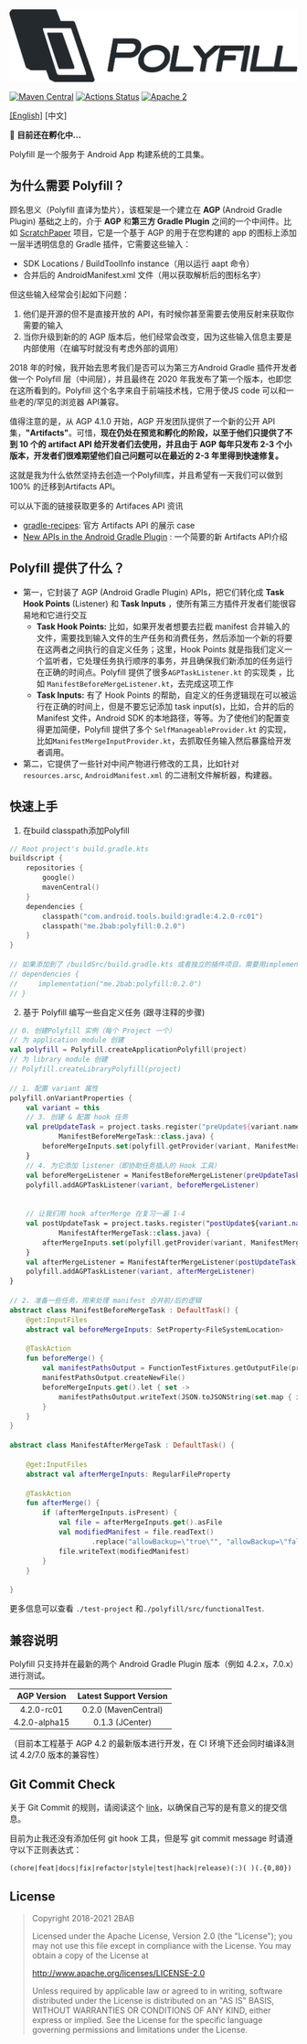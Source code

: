<img src="./Polyfill.png" alt="Polyfill" width="507px">

[![Maven Central](https://maven-badges.herokuapp.com/maven-central/me.2bab/polyfill/badge.svg)](https://search.maven.org/artifact/me.2bab/polyfill) [![Actions Status](https://github.com/2bab/Polyfill/workflows/CI/badge.svg)](https://github.com/2bab/Polyfill/actions) [![Apache 2](https://img.shields.io/badge/License-Apache%202-brightgreen.svg)](https://www.apache.org/licenses/LICENSE-2.0)


[[English]](./README.md) [中文]

🚧 **目前还在孵化中...**

Polyfill 是一个服务于 Android App 构建系统的工具集。


## 为什么需要 Polyfill？

顾名思义（Polyfill 直译为垫片），该框架是一个建立在 **AGP** (Android Gradle Plugin) 基础之上的，介于 **AGP** 和**第三方 Gradle Plugin** 之间的一个中间件。比如 [ScratchPaper](https://github.com/2BAB/ScratchPaper) 项目，它是一个基于 AGP 的用于在您构建的 app 的图标上添加一层半透明信息的 Gradle 插件，它需要这些输入：

- SDK Locations / BuildToolInfo instance（用以运行 aapt 命令）
- 合并后的 AndroidManifest.xml 文件（用以获取解析后的图标名字）

但这些输入经常会引起如下问题：

1. 他们是开源的但不是直接开放的 API，有时候你甚至需要去使用反射来获取你需要的输入
2. 当你升级到新的的 AGP 版本后，他们经常会改变，因为这些输入信息主要是内部使用（在编写时就没有考虑外部的调用）

2018 年的时候，我开始去思考我们是否可以为第三方Android Gradle 插件开发者做一个 Polyfill 层（中间层），并且最终在 2020 年我发布了第一个版本，也即您在这所看到的。Polyfill 这个名字来自于前端技术栈，它用于使JS code 可以和一些老的/罕见的浏览器 API兼容。

值得注意的是，从 AGP 4.1.0 开始，AGP 开发团队提供了一个新的公开 API 集，**"Artifacts"**。可惜，**现在仍处在预览和孵化的阶段，以至于他们只提供了不到 10 个的 artifact API 给开发者们去使用，并且由于 AGP 每年只发布 2-3 个小版本，开发者们很难期望他们自己问题可以在最近的 2-3 年里得到快速修复。**

这就是我为什么依然坚持去创造一个Polyfill库，并且希望有一天我们可以做到 100% 的迁移到Artifacts API。

可以从下面的链接获取更多的 Artifaces API 资讯

- [gradle-recipes](https://github.com/android/gradle-recipes): 官方 Artifacts API 的展示 case
- [New APIs in the Android Gradle Plugin](https://medium.com/androiddevelopers/new-apis-in-the-android-gradle-plugin-f5325742e614) : 一个简要的新 Artifacts API介绍


## Polyfill 提供了什么？

- 第一，它封装了 AGP (Android Gradle Plugin) APIs，把它们转化成 **Task Hook Points** (Listener) 和 **Task Inputs** ，使所有第三方插件开发者们能很容易地和它进行交互
  - **Task Hook Points:** 比如，如果开发者想要去拦截 manifest 合并输入的文件，需要找到输入文件的生产任务和消费任务，然后添加一个新的将要在这两者之间执行的自定义任务；这里，Hook Points 就是指我们定义一个监听者，它处理任务执行顺序的事务，并且确保我们新添加的任务运行在正确的时间点。Polyfill 提供了很多`AGPTaskListener.kt` 的实现类 ，比如 `ManifestBeforeMergeListener.kt`，去完成这项工作
  - **Task Inputs:** 有了 Hook Points 的帮助，自定义的任务逻辑现在可以被运行在正确的时间上，但是不要忘记添加 task input(s)，比如，合并的后的 Manifest 文件，Android SDK 的本地路径，等等。为了使他们的配置变得更加简便，Polyfill 提供了多个 `SelfManageableProvider.kt` 的实现，比如`ManifestMergeInputProvider.kt`，去抓取任务输入然后暴露给开发者调用。
- 第二，它提供了一些针对中间产物进行修改的工具，比如针对`resources.arsc`, `AndroidManifest.xml` 的二进制文件解析器，构建器。



## 快速上手

1. 在build classpath添加Polyfill

``` kotlin
// Root project's build.gradle.kts
buildscript {
    repositories {
        google()
        mavenCentral()
    }
    dependencies {
        classpath("com.android.tools.build:gradle:4.2.0-rc01")
        classpath("me.2bab:polyfill:0.2.0")
    }
}

// 如果添加到了 /buildSrc/build.gradle.kts 或者独立的插件项目，需要用implementation 代替之
// dependencies {
//     implementation("me.2bab:polyfill:0.2.0")
// }
```

2. 基于 Polyfill 编写一些自定义任务 (跟寻注释的步骤)

``` kotlin
// 0. 创建Polyfill 实例（每个 Project 一个）
// 为 application module 创建
val polyfill = Polyfill.createApplicationPolyfill(project)
// 为 library module 创建
// Polyfill.createLibraryPolyfill(project)

// 1. 配置 variant 属性
polyfill.onVariantProperties {
    val variant = this
    // 3. 创建 & 配置 hook 任务
    val preUpdateTask = project.tasks.register("preUpdate${variant.name.capitalize()}Manifest",
            ManifestBeforeMergeTask::class.java) {
        beforeMergeInputs.set(polyfill.getProvider(variant, ManifestMergeInputProvider::class.java).get())
    }
    // 4. 为它添加 listener（即协助任务插入的 Hook 工具）
    val beforeMergeListener = ManifestBeforeMergeListener(preUpdateTask)
    polyfill.addAGPTaskListener(variant, beforeMergeListener)


    // 让我们用 hook afterMerge 在复习一遍 1-4
    val postUpdateTask = project.tasks.register("postUpdate${variant.name.capitalize()}Manifest",
            ManifestAfterMergeTask::class.java) {
        afterMergeInputs.set(polyfill.getProvider(variant, ManifestMergeOutputProvider::class.java).get())
    }
    val afterMergeListener = ManifestAfterMergeListener(postUpdateTask)
    polyfill.addAGPTaskListener(variant, afterMergeListener)
}

// 2. 准备一些任务，用来处理 manifest 合并前/后的逻辑
abstract class ManifestBeforeMergeTask : DefaultTask() {
    @get:InputFiles
    abstract val beforeMergeInputs: SetProperty<FileSystemLocation>

    @TaskAction
    fun beforeMerge() {
        val manifestPathsOutput = FunctionTestFixtures.getOutputFile(project, "manifest-merge-input.json")
        manifestPathsOutput.createNewFile()
        beforeMergeInputs.get().let { set ->
            manifestPathsOutput.writeText(JSON.toJSONString(set.map { it.asFile.absolutePath }))
        }
    }
}

abstract class ManifestAfterMergeTask : DefaultTask() {

    @get:InputFiles
    abstract val afterMergeInputs: RegularFileProperty

    @TaskAction
    fun afterMerge() {
        if (afterMergeInputs.isPresent) {
            val file = afterMergeInputs.get().asFile
            val modifiedManifest = file.readText()
                    .replace("allowBackup=\"true\"", "allowBackup=\"false\"")
            file.writeText(modifiedManifest)
        }
    }

}
```

更多信息可以查看 `./test-project` 和`./polyfill/src/functionalTest`.


## 兼容说明

Polyfill 只支持并在最新的两个 Android Gradle Plugin 版本（例如 4.2.x，7.0.x）进行测试。

| AGP Version |                    Latest Support Version                    |
| :---------: | :----------------------------------------------------------: |
4.2.0-rc01 | 0.2.0 (MavenCentral)
4.2.0-alpha15 | 0.1.3 (JCenter)

（目前本工程基于 AGP 4.2 的最新版本进行开发，在 CI 环境下还会同时编译&测试 4.2/7.0 版本的兼容性）

## Git Commit Check

关于 Git Commit 的规则，请阅读这个 [link](https://medium.com/walmartlabs/check-out-these-5-git-tips-before-your-next-commit-c1c7a5ae34d1)，以确保自己写的是有意义的提交信息。

目前为止我还没有添加任何 git hook 工具，但是写 git commit message 时请遵守以下正则表达式：

```
(chore|feat|docs|fix|refactor|style|test|hack|release)(:)( )(.{0,80})
```

## License

>
> Copyright 2018-2021 2BAB
>
>Licensed under the Apache License, Version 2.0 (the "License");
you may not use this file except in compliance with the License.
You may obtain a copy of the License at
>
>   http://www.apache.org/licenses/LICENSE-2.0
>
> Unless required by applicable law or agreed to in writing, software
distributed under the License is distributed on an "AS IS" BASIS,
WITHOUT WARRANTIES OR CONDITIONS OF ANY KIND, either express or implied.
See the License for the specific language governing permissions and
limitations under the License.
